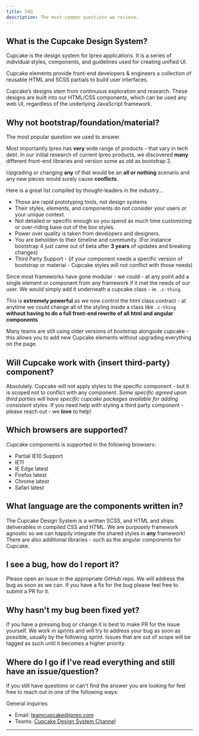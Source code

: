 ```yaml
---
title: FAQ
description: The most common questions we recieve.
---
```


## What is the Cupcake Design System?
Cupcake is the design system for Ipreo applications. It is a series of individual styles, components, and guidelines used for creating unified UI.

Cupcake elements provide front-end developers & engineers a collection of reusable HTML and SCSS partials to build user interfaces. 

Cupcake’s designs stem from continuous exploration and research. These designs are built into our HTML/CSS components, which can be used any web UI, regardless of the underlying JavaScript framework. 

## Why not bootstrap/foundation/material?
The most popular question we used to answer.

Most importantly Ipreo has **very** wide range of products - that vary in tech debt. 
In our initial research of current Ipreo products, we discovered **many** different front-end libraries and version some as old as bootstrap 2. 

Upgrading or changing **any** of that would be an **all or nothing** scenario and any new pieces would surely cause **conflicts**.

Here is a great list compiled by thought-leaders in the industry...

- Those are rapid prototyping tools, not design systems
- Their styles, elements, and components do not consider your users or your unique context.
- Not detailed or specific enough so you spend as much time customizing or over-riding base out of the box styles.
- Power over quality is taken from developers and designers.
- You are beholden to their timeline and community. (For instance bootstrap 4 just came out of beta after **3 years** of updates and breaking changes)
- Third Party Support - (if your component needs a specific version of bootstrap or material - Cupcake styles will not conflict with those needs)

Since most frameworks have gone modular - we could - at any point add a single element or component from any framework if it met the needs of our user. 
We would simply add it underneath a cupcake class - ie. `.c-thing`.

This is **extremely powerful** as we now control the html class contract - at anytime we could change all of the styling inside a class like `.c-thing` **without having to do a full front-end rewrite of all html and angular components**

Many teams are still using older versions of bootstrap alongside cupcake - this allows you to add new Cupcake elements without upgrading everything on the page.

## Will Cupcake work with {insert third-party} component?
Absolutely. Cupcake will not apply styles to the specific component - but it is scoped not to conflict with any component. *Some specific agreed upon third parties will have specific cupcake packages available for adding consistent styles.* If you need help with styling a third party component - please reach out - we **love** to help!

## Which browsers are supported?
Cupcake components is supported in the following browsers:
- <i class="fab fa-internet-explorer c-text-muted" aria-hidden="true"></i> Partial IE10 Support
- <i class="fab fa-internet-explorer" aria-hidden="true"></i> IE11
- <i class="fab fa-edge" aria-hidden="true"></i> IE Edge latest
- <i class="fab fa-firefox" aria-hidden="true"></i> Firefox latest
- <i class="fab fa-chrome" aria-hidden="true"></i> Chrome latest
- <i class="fab fa-safari" aria-hidden="true"></i> Safari latest

## What language are the components written in?
The Cupcake Design System is a written SCSS, and HTML and ships deliverables in compiled CSS and HTML. We are purposely framework agnostic so we can happily integrate the shared styles in **any** framework!
There are also additional libraries - such as the angular components for Cupcake.

## I see a bug, how do I report it?
Please open an issue in the appropriate GitHub repo. We will address the bug as soon as we can. If you have a fix for the bug please feel free to submit a PR for it.

## Why hasn't my bug been fixed yet?
If you have a pressing bug or change it is best to make PR for the issue yourself. We work in sprints and will try to address your bug as soon as possible, usually by the following sprint. Issues that are out of scope will be tagged as such until it becomes a higher priority.

## Where do I go if I've read everything and still have an issue/question?
If you still have questions or can't find the answer you are looking for feel free to reach out in one of the following ways:

General inquiries
- Email: [teamcupcake@ipreo.com](teamcupcake@ihs-markit.com) 
- Teams: [Cupcake Design System Channel](https://teams.microsoft.com/l/team/19%3a1de29f8829c74f39bdaadd12f428f888%40thread.skype/conversations?groupId=5d20d953-9e8f-4c39-9a21-610f537ea457&tenantId=c1156c2f-a3bb-4fc4-ac07-3eab96da8d10)

---

